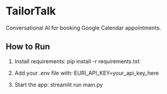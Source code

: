 # TailorTalk

Conversational AI for booking Google Calendar appointments.

## How to Run

1. Install requirements:
   pip install -r requirements.txt

2. Add your .env file with:
   EURI_API_KEY=your_api_key_here

3. Start the app:
   streamlit run main.py
